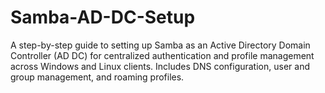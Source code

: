 # Samba-AD-DC-Setup
A step-by-step guide to setting up Samba as an Active Directory Domain Controller (AD DC) for centralized authentication and profile management across Windows and Linux clients. Includes DNS configuration, user and group management, and roaming profiles.
